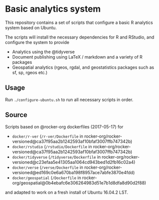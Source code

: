 # Basic analytics system

This repository contains a set of scripts that configure a basic R analytics system based on Ubuntu.

The scripts will install the necessary dependencies for R and RStudio, and configure the system to provide

- Analytics using the @tidyverse
- Document publishing using LaTeX / markdown and a variety of R packages
- Geospatial analytics (rgeos, rgdal, and geostatistics packages such as sf, sp, rgeos etc.)


## Usage

Run `./configure-ubuntu.sh` to run all necessary scripts in order.


## Source

Scripts based on @rocker-org dockerfiles (2017-05-17) for

- `docker/r-ver` (`/r-ver/Dockerfile` in rocker-org/rocker-versioned@ca37f95aa2b1242593af10bfaf3007ffb747342b)
- `docker/rstudio` (`/rstudio/Dockerfile` in rocker-org/rocker-versioned@ca37f95aa2b1242593af10bfaf3007ffb747342b)
- `docker/tidyverse` (`/tidyverse/Dockerfile` in rocker-org/rocker-versioned@c23efaa5e41305aa1064cd943bed1d2fb16c02a4)
- `docker/verse` (`/verse/Dockerfile` in rocker-org/rocker-versioned@ed169c0e6a670ba198f8957ace7abfe3870e4fdd)
- `docker/geospatial` (`/Dockerfile` in rocker-org/geospatial@0b4ebafc6e306264983d51e7b1d8dfa8d90d2f88)

and adapted to work on a fresh install of Ubuntu 16.04.2 LST.

